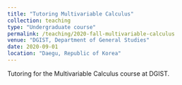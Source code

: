 ```yaml
---
title: "Tutoring Multivariable Calculus"
collection: teaching
type: "Undergraduate course"
permalink: /teaching/2020-fall-multivariable-calculus
venue: "DGIST, Department of General Studies"
date: 2020-09-01
location: "Daegu, Republic of Korea"
---
```


Tutoring for the Multivariable Calculus course at DGIST.
